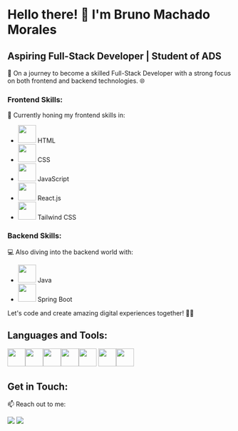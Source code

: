 # Hello there! 👋 I'm Bruno Machado Morales

## Aspiring Full-Stack Developer | Student of ADS

🚀 On a journey to become a skilled Full-Stack Developer with a strong focus on both frontend and backend technologies. 🌐

### Frontend Skills:

🌟 Currently honing my frontend skills in:

- <img src="https://cdn.jsdelivr.net/gh/devicons/devicon/icons/html5/html5-original-wordmark.svg" width="40" height="40" /> HTML
- <img src="https://cdn.jsdelivr.net/gh/devicons/devicon/icons/css3/css3-original-wordmark.svg" width="40" height="40" /> CSS
- <img src="https://cdn.jsdelivr.net/gh/devicons/devicon/icons/javascript/javascript-original.svg" width="40" height="40" /> JavaScript
- <img src="https://cdn.jsdelivr.net/gh/devicons/devicon/icons/react/react-original-wordmark.svg" width="40" height="40" /> React.js
- <img src="https://cdn.jsdelivr.net/gh/devicons/devicon/icons/tailwindcss/tailwindcss-original-wordmark.svg" width="40" height="40" /> Tailwind CSS

### Backend Skills:

💻 Also diving into the backend world with:

- <img src="https://cdn.jsdelivr.net/gh/devicons/devicon/icons/java/java-original.svg" width="40" height="40" /> Java
- <img src="https://cdn.jsdelivr.net/gh/devicons/devicon/icons/spring/spring-original.svg" width="40" height="40" /> Spring Boot

Let's code and create amazing digital experiences together! 🚀✨

## Languages and Tools:

<img src="https://cdn.jsdelivr.net/gh/devicons/devicon/icons/html5/html5-original-wordmark.svg" width="40" height="40" /><img src="https://cdn.jsdelivr.net/gh/devicons/devicon/icons/css3/css3-original-wordmark.svg" width="40" height="40" /><img src="https://cdn.jsdelivr.net/gh/devicons/devicon/icons/javascript/javascript-original.svg" width="40" height="40" /><img src="https://cdn.jsdelivr.net/gh/devicons/devicon/icons/react/react-original-wordmark.svg" width="40" height="40" /><img src="https://cdn.jsdelivr.net/gh/devicons/devicon/icons/tailwindcss/tailwindcss-original-wordmark.svg" width="40" height="40" />
<img src="https://cdn.jsdelivr.net/gh/devicons/devicon/icons/java/java-original.svg" width="40" height="40" /><img src="https://cdn.jsdelivr.net/gh/devicons/devicon/icons/spring/spring-original.svg" width="40" height="40" />

## Get in Touch:

📫 Reach out to me:

<a href="https://instagram.com/brunommorales_" target="_blank"><img src="https://img.shields.io/badge/-Instagram-%23E4405F?style=for-the-badge&logo=instagram&logoColor=white" target="_blank"></a>
<a href="https://www.linkedin.com/in/brunommorales" target="_blank"><img src="https://img.shields.io/badge/-LinkedIn-%230077B5?style=for-the-badge&logo=linkedin&logoColor=white" target="_blank"></a>
